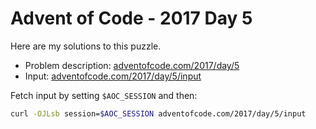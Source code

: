 # Advent of Code - 2017 Day 5
Here are my solutions to this puzzle.

* Problem description: [adventofcode.com/2017/day/5](https://adventofcode.com/2017/day/5)
* Input: [adventofcode.com/2017/day/5/input](https://adventofcode.com/2017/day/5/input)

Fetch input by setting `$AOC_SESSION` and then:
```bash
curl -OJLsb session=$AOC_SESSION adventofcode.com/2017/day/5/input
```
